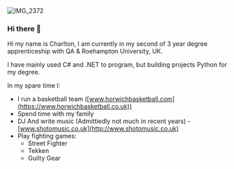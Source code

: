 ![IMG_2372](https://github.com/ShotoUK/ShotoUK/assets/70843045/299e2ce8-9eea-4649-9ad3-7be17ee11dfa)

### Hi there 👋

Hi my name is Charlton, I am currently in my second of 3 year degree apprenticeship with QA & Roehampton University, UK.

I have mainly used C# and .NET to program, but building projects Python for my degree.

In my spare time I:
- I run a basketball team ([www.horwichbasketball.com](https://www.horwichbasketball.co.uk))
- Spend time with my family
- DJ And write music (Admittiedly not much in recent years) - [www.shotomusic.co.uk](http://www.shotomusic.co.uk)
- Play fighting games:
    - Street Fighter
    - Tekken
    - Guilty Gear

<!--
**ShotoUK/ShotoUK** is a ✨ _special_ ✨ repository because its `README.md` (this file) appears on your GitHub profile.

Here are some ideas to get you started:

- 🔭 I’m currently working on ...
- 🌱 I’m currently learning ...
- 👯 I’m looking to collaborate on ...
- 🤔 I’m looking for help with ...
- 💬 Ask me about ...
- 📫 How to reach me: ...
- 😄 Pronouns: ...
- ⚡ Fun fact: ...
-->


